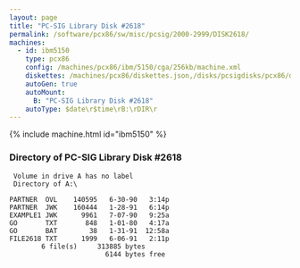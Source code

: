 ```yaml
---
layout: page
title: "PC-SIG Library Disk #2618"
permalink: /software/pcx86/sw/misc/pcsig/2000-2999/DISK2618/
machines:
  - id: ibm5150
    type: pcx86
    config: /machines/pcx86/ibm/5150/cga/256kb/machine.xml
    diskettes: /machines/pcx86/diskettes.json,/disks/pcsigdisks/pcx86/diskettes.json
    autoGen: true
    autoMount:
      B: "PC-SIG Library Disk #2618"
    autoType: $date\r$time\rB:\rDIR\r
---
```


{% include machine.html id="ibm5150" %}

### Directory of PC-SIG Library Disk #2618

     Volume in drive A has no label
     Directory of A:\

    PARTNER  OVL    140595   6-30-90   3:14p
    PARTNER  JWK    160444   1-28-91   6:14p
    EXAMPLE1 JWK      9961   7-07-90   9:25a
    GO       TXT       848   1-01-80   4:17a
    GO       BAT        38   1-31-91  12:58a
    FILE2618 TXT      1999   6-06-91   2:11p
            6 file(s)     313885 bytes
                            6144 bytes free

